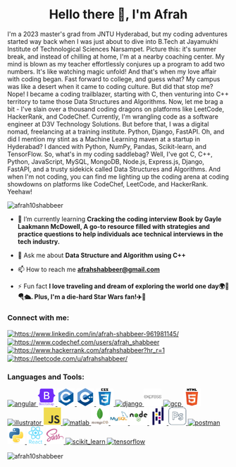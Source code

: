 <h1 align="center">Hello there 👋, I'm Afrah</h1>
<p text-align="justify">I'm a 2023 master's grad from JNTU Hyderabad, but my coding adventures started way back when I was just about to dive into B.Tech at Jayamukhi Institute of Technological Sciences Narsampet. Picture this: it's summer break, and instead of chilling at home, I'm at a nearby coaching center. My mind is blown as my teacher effortlessly conjures up a program to add two numbers. It's like watching magic unfold! And that's when my love affair with coding began. Fast forward to college, and guess what? My campus was like a desert when it came to coding culture. But did that stop me? Nope! I became a coding trailblazer, starting with C, then venturing into C++ territory to tame those Data Structures and Algorithms. Now, let me brag a bit - I've slain over a thousand coding dragons on platforms like LeetCode, HackerRank, and CodeChef. Currently, I'm wrangling code as a software engineer at D3V Technology Solutions. But before that, I was a digital nomad, freelancing at a training institute. Python, Django, FastAPI. Oh, and did I mention my stint as a Machine Learning maven at a startup in Hyderabad? I danced with Python, NumPy, Pandas, Scikit-learn, and TensorFlow. So, what's in my coding saddlebag? Well, I've got C, C++, Python, JavaScript, MySQL, MongoDB, Node.js, Express.js, Django, FastAPI, and a trusty sidekick called Data Structures and Algorithms. And when I'm not coding, you can find me lighting up the coding arena at coding showdowns on platforms like CodeChef, LeetCode, and HackerRank. Yeehaw!</p>

<p align="left"> <img src="https://komarev.com/ghpvc/?username=afrah10shabbeer&label=Profile%20views&color=0e75b6&style=flat" alt="afrah10shabbeer" /> </p>

- 🌱 I’m currently learning **Cracking the coding interview Book by Gayle Laakmann McDowell, A go-to resource filled with strategies and practice questions to help individuals ace technical interviews in the tech industry.**

- 💬 Ask me about **Data Structure and Algorithm using C++**

- 📫 How to reach me **afrahshabbeer@gmail.com**

- ⚡ Fun fact **I love traveling and dream of exploring the world one day🌍🌃🪂🛳. Plus, I'm a die-hard Star Wars fan!✈️🌌**

<h3 align="left">Connect with me:</h3>
<p align="left">
<a href="https://linkedin.com/in/https://www.linkedin.com/in/afrah-shabbeer-961981145/" target="blank"><img align="center" src="https://raw.githubusercontent.com/rahuldkjain/github-profile-readme-generator/master/src/images/icons/Social/linked-in-alt.svg" alt="https://www.linkedin.com/in/afrah-shabbeer-961981145/" height="30" width="40" /></a>
<a href="https://www.codechef.com/users/https://www.codechef.com/users/afrah_shabbeer" target="blank"><img align="center" src="https://github.com/afrah10shabbeer/afrah10shabbeer/assets/50787871/80062482-276c-4932-af54-994c9590835a" alt="https://www.codechef.com/users/afrah_shabbeer" height="30" width="40" /></a>
<a href="https://www.hackerrank.com/https://www.hackerrank.com/afrahshabbeer?hr_r=1" target="blank"><img align="center" src="https://raw.githubusercontent.com/rahuldkjain/github-profile-readme-generator/master/src/images/icons/Social/hackerrank.svg" alt="https://www.hackerrank.com/afrahshabbeer?hr_r=1" height="30" width="40" /></a>
<a href="https://www.leetcode.com/https://leetcode.com/u/afrahshabbeer/" target="blank"><img align="center" src="https://raw.githubusercontent.com/rahuldkjain/github-profile-readme-generator/master/src/images/icons/Social/leet-code.svg" alt="https://leetcode.com/u/afrahshabbeer/" height="30" width="40" /></a>
</p>

<h3 align="left">Languages and Tools:</h3>
<p align="left"> <a href="https://angular.io" target="_blank" rel="noreferrer"> <img src="https://angular.io/assets/images/logos/angular/angular.svg" alt="angular" width="40" height="40"/> </a> <a href="https://getbootstrap.com" target="_blank" rel="noreferrer"> <img src="https://raw.githubusercontent.com/devicons/devicon/master/icons/bootstrap/bootstrap-plain-wordmark.svg" alt="bootstrap" width="40" height="40"/> </a> <a href="https://www.cprogramming.com/" target="_blank" rel="noreferrer"> <img src="https://raw.githubusercontent.com/devicons/devicon/master/icons/c/c-original.svg" alt="c" width="40" height="40"/> </a> <a href="https://www.w3schools.com/cpp/" target="_blank" rel="noreferrer"> <img src="https://raw.githubusercontent.com/devicons/devicon/master/icons/cplusplus/cplusplus-original.svg" alt="cplusplus" width="40" height="40"/> </a> <a href="https://www.w3schools.com/css/" target="_blank" rel="noreferrer"> <img src="https://raw.githubusercontent.com/devicons/devicon/master/icons/css3/css3-original-wordmark.svg" alt="css3" width="40" height="40"/> </a> <a href="https://www.djangoproject.com/" target="_blank" rel="noreferrer"> <img src="https://cdn.worldvectorlogo.com/logos/django.svg" alt="django" width="40" height="40"/> </a> <a href="https://expressjs.com" target="_blank" rel="noreferrer"> <img src="https://raw.githubusercontent.com/devicons/devicon/master/icons/express/express-original-wordmark.svg" alt="express" width="40" height="40"/> </a> <a href="https://cloud.google.com" target="_blank" rel="noreferrer"> <img src="https://www.vectorlogo.zone/logos/google_cloud/google_cloud-icon.svg" alt="gcp" width="40" height="40"/> </a> <a href="https://www.w3.org/html/" target="_blank" rel="noreferrer"> <img src="https://raw.githubusercontent.com/devicons/devicon/master/icons/html5/html5-original-wordmark.svg" alt="html5" width="40" height="40"/> </a> <a href="https://www.adobe.com/in/products/illustrator.html" target="_blank" rel="noreferrer"> <img src="https://www.vectorlogo.zone/logos/adobe_illustrator/adobe_illustrator-icon.svg" alt="illustrator" width="40" height="40"/> </a> <a href="https://developer.mozilla.org/en-US/docs/Web/JavaScript" target="_blank" rel="noreferrer"> <img src="https://raw.githubusercontent.com/devicons/devicon/master/icons/javascript/javascript-original.svg" alt="javascript" width="40" height="40"/> </a> <a href="https://www.mathworks.com/" target="_blank" rel="noreferrer"> <img src="https://upload.wikimedia.org/wikipedia/commons/2/21/Matlab_Logo.png" alt="matlab" width="40" height="40"/> </a> <a href="https://www.mongodb.com/" target="_blank" rel="noreferrer"> <img src="https://raw.githubusercontent.com/devicons/devicon/master/icons/mongodb/mongodb-original-wordmark.svg" alt="mongodb" width="40" height="40"/> </a> <a href="https://www.mysql.com/" target="_blank" rel="noreferrer"> <img src="https://raw.githubusercontent.com/devicons/devicon/master/icons/mysql/mysql-original-wordmark.svg" alt="mysql" width="40" height="40"/> </a> <a href="https://nodejs.org" target="_blank" rel="noreferrer"> <img src="https://raw.githubusercontent.com/devicons/devicon/master/icons/nodejs/nodejs-original-wordmark.svg" alt="nodejs" width="40" height="40"/> </a> <a href="https://pandas.pydata.org/" target="_blank" rel="noreferrer"> <img src="https://raw.githubusercontent.com/devicons/devicon/2ae2a900d2f041da66e950e4d48052658d850630/icons/pandas/pandas-original.svg" alt="pandas" width="40" height="40"/> </a> <a href="https://www.photoshop.com/en" target="_blank" rel="noreferrer"> <img src="https://raw.githubusercontent.com/devicons/devicon/master/icons/photoshop/photoshop-line.svg" alt="photoshop" width="40" height="40"/> </a> <a href="https://postman.com" target="_blank" rel="noreferrer"> <img src="https://www.vectorlogo.zone/logos/getpostman/getpostman-icon.svg" alt="postman" width="40" height="40"/> </a> <a href="https://www.python.org" target="_blank" rel="noreferrer"> <img src="https://raw.githubusercontent.com/devicons/devicon/master/icons/python/python-original.svg" alt="python" width="40" height="40"/> </a> <a href="https://reactjs.org/" target="_blank" rel="noreferrer"> <img src="https://raw.githubusercontent.com/devicons/devicon/master/icons/react/react-original-wordmark.svg" alt="react" width="40" height="40"/> </a> <a href="https://sass-lang.com" target="_blank" rel="noreferrer"> <img src="https://raw.githubusercontent.com/devicons/devicon/master/icons/sass/sass-original.svg" alt="sass" width="40" height="40"/> </a> <a href="https://scikit-learn.org/" target="_blank" rel="noreferrer"> <img src="https://upload.wikimedia.org/wikipedia/commons/0/05/Scikit_learn_logo_small.svg" alt="scikit_learn" width="40" height="40"/> </a> <a href="https://www.tensorflow.org" target="_blank" rel="noreferrer"> <img src="https://www.vectorlogo.zone/logos/tensorflow/tensorflow-icon.svg" alt="tensorflow" width="40" height="40"/> </a> </p>

<p><img align="center" src="https://github-readme-stats.vercel.app/api/top-langs?username=afrah10shabbeer&show_icons=true&locale=en&layout=compact" alt="afrah10shabbeer" /></p>
